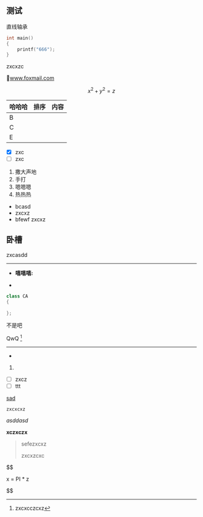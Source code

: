 ## 测试

直线轴承

```c
int main()
{
    printf("666");
}
```

zxcxzc

:email:www.foxmail.com


$$
x^2+y^2=z
$$

| 哈哈哈 | 排序 | 内容 |
| ------ | ---- | ---- |
| B      |      |      |
| C      |      |      |
| E      |      |      |

- [x] zxc
- [ ] zxc

1. 撒大声地
2. 手打
3. 嗯嗯嗯
4. 热热热

- bcasd
- zxcxz
- bfewf
  zxcxz

## 卧槽

[^xzcxzc]: 奥术大师大所

zxcasdd

------

- **嘻嘻嘻:**

  [^www.foxmail.com]: 邮件呀

  

- 

````java
class CA
{
    
};
````

不是吧

[^666]: 真的吗





QwQ [^1]

[^1]: zxcxcczcxz



------



- 

1. 

- [ ] zxcz
- [ ] ttt

[sad](xzcczxc)

`zxcxcxz`

*asddasd*

**xczxczx**

> sefezxcxz
>
> zxcxzcxc

$$


x = PI * z


$$

